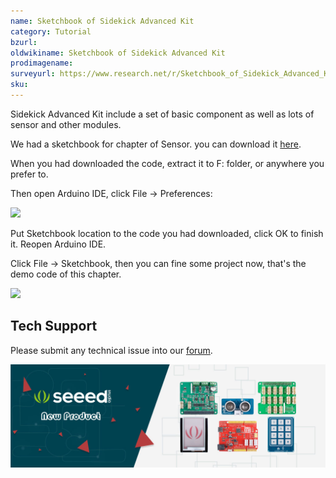 ```yaml
---
name: Sketchbook of Sidekick Advanced Kit
category: Tutorial
bzurl:
oldwikiname: Sketchbook of Sidekick Advanced Kit
prodimagename:
surveyurl: https://www.research.net/r/Sketchbook_of_Sidekick_Advanced_Kit
sku:
---
```

Sidekick Advanced Kit include a set of basic component as well as lots of sensor and other modules.

We had a sketchbook for chapter of Sensor. you can download it [here](https://github.com/Seeed-Studio/sketch_sidekick).

When you had downloaded the code, extract it to F: folder, or anywhere you prefer to.

Then open Arduino IDE, click File -&gt; Preferences:

![](https://files.seeedstudio.com/wiki/Sketchbook_of_Sidekick_Advanced_Kit/img/Sidekick_40_1.png)

Put Sketchbook location to the code you had downloaded, click OK to finish it. Reopen Arduino IDE.

Click File -&gt; Sketchbook, then you can fine some project now, that's the demo code of this chapter.

![](https://files.seeedstudio.com/wiki/Sketchbook_of_Sidekick_Advanced_Kit/img/Sidekick_40_2.png)

## Tech Support
Please submit any technical issue into our [forum](http://forum.seeedstudio.com/). <br /><p style="text-align:center"><a href="https://www.seeedstudio.com/act-4.html?utm_source=wiki&utm_medium=wikibanner&utm_campaign=newproducts" target="_blank"><img src="https://github.com/SeeedDocument/Wiki_Banner/raw/master/new_product.jpg" /></a></p>